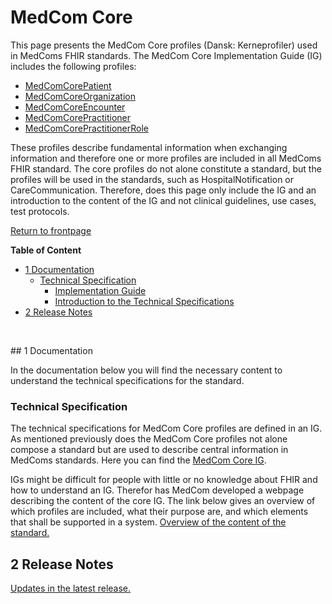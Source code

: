 # MedCom Core 

This page presents the MedCom Core profiles (Dansk: Kerneprofiler) used in MedComs FHIR standards. The MedCom Core Implementation Guide (IG) includes the following profiles:	
* <a href="https://build.fhir.org/ig/medcomdk/dk-medcom-core/StructureDefinition-medcom-core-patient.html" target="_blank">MedComCorePatient</a> 
* <a href="https://build.fhir.org/ig/medcomdk/dk-medcom-core/StructureDefinition-medcom-core-organization.html" target="_blank">MedComCoreOrganization</a> 
* <a href="https://build.fhir.org/ig/medcomdk/dk-medcom-core/StructureDefinition-medcom-core-encounter.html" target="_blank">MedComCoreEncounter</a>  
* <a href="https://build.fhir.org/ig/medcomdk/dk-medcom-core/StructureDefinition-medcom-core-practitioner.html" target="_blank">MedComCorePractitioner</a>
* <a href="https://build.fhir.org/ig/medcomdk/dk-medcom-core/StructureDefinition-medcom-core-practitionerrole.html" target="_blank">MedComCorePractitionerRole</a> 

These profiles describe fundamental information when exchanging information and therefore one or more profiles are included in all MedComs FHIR standard. The core profiles do not alone constitute a standard, but the profiles will be used in the standards, such as HospitalNotification or CareCommunication. Therefore, does this page only include the IG and an introduction to the content of the IG and not clinical guidelines, use cases, test protocols.

<a href="https://medcomdk.github.io/MedComLandingPage/" target="_blank">Return to frontpage</a>

**Table of Content**
- [1 Documentation](#1-documentation)
  * [Technical Specification](#technical-specification)
    + [Implementation Guide](#implementation-guide)
    + [Introduction to the Technical Specifications](#introduction-to-the-technical-specifications)
- [2 Release Notes](#2-release-notes)
<p>&nbsp;</p>
## 1 Documentation 

In the documentation below you will find the necessary content to understand the technical specifications for the standard. 

### Technical Specification
The technical specifications for MedCom Core profiles are defined in an IG. As mentioned previously does the MedCom Core profiles not alone compose a standard but are used to describe central information in MedComs standards. Here you can find the <a href="https://build.fhir.org/ig/medcomdk/dk-medcom-core/" target="_blank">MedCom Core IG</a>. 

IGs might be difficult for people with little or no knowledge about FHIR and how to understand an IG. Therefor has MedCom developed a webpage describing the content of the core IG. The link below gives an overview of which profiles are included, what their purpose are, and which elements that shall be supported in a system. 
[Overview of the content of the standard.](assets/documents/Intro-Technical-Spec-ENG.md)

## 2 Release Notes

[Updates in the latest release.](assets/documents/ReleaseNote-ENG.md)

